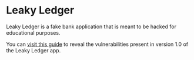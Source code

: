 # Leaky Ledger

Leaky Ledger is a fake bank application that is meant to be hacked for educational purposes.

You can [visit this guide](https://circumeo.io/blog/entry/hacking-the-leaky-ledger-bank/) to reveal the vulnerabilities present in version 1.0 of the Leaky Ledger app.
